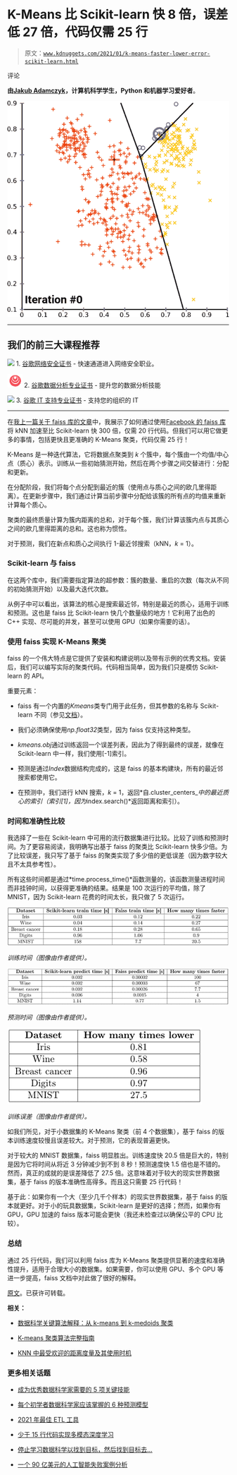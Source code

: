 # K-Means 比 Scikit-learn 快 8 倍，误差低 27 倍，代码仅需 25 行

> 原文：[`www.kdnuggets.com/2021/01/k-means-faster-lower-error-scikit-learn.html`](https://www.kdnuggets.com/2021/01/k-means-faster-lower-error-scikit-learn.html)

评论

**由[Jakub Adamczyk](https://github.com/j-adamczyk)，计算机科学学生，Python 和机器学习爱好者**。

![](img/a2f968618e10547fcf2c6c6a6bbac309.png)

* * *

## 我们的前三大课程推荐

![](img/0244c01ba9267c002ef39d4907e0b8fb.png) 1\. [谷歌网络安全证书](https://www.kdnuggets.com/google-cybersecurity) - 快速通道进入网络安全职业。

![](img/e225c49c3c91745821c8c0368bf04711.png) 2\. [谷歌数据分析专业证书](https://www.kdnuggets.com/google-data-analytics) - 提升您的数据分析技能

![](img/0244c01ba9267c002ef39d4907e0b8fb.png) 3\. [谷歌 IT 支持专业证书](https://www.kdnuggets.com/google-itsupport) - 支持您的组织的 IT

* * *

在[我上一篇关于 faiss 库的文章](https://towardsdatascience.com/make-knn-300-times-faster-than-scikit-learns-in-20-lines-5e29d74e76bb)中，我展示了如何通过使用[Facebook 的 faiss 库](https://github.com/facebookresearch/faiss)将 kNN 加速至比 Scikit-learn 快 300 倍，仅需 20 行代码。但我们可以用它做更多的事情，包括更快且更准确的 K-Means 聚类，代码仅需 25 行！

K-Means 是一种迭代算法，它将数据点聚类到 *k* 个簇中，每个簇由一个均值/中心点（质心）表示。训练从一些初始猜测开始，然后在两个步骤之间交替进行：分配和更新。

在分配阶段，我们将每个点分配到最近的簇（使用点与质心之间的欧几里得距离）。在更新步骤中，我们通过计算当前步骤中分配给该簇的所有点的均值来重新计算每个质心。

聚类的最终质量计算为簇内距离的总和，对于每个簇，我们计算该簇内点与其质心之间的欧几里得距离的总和。这也称为惯性。

对于预测，我们在新点和质心之间执行 1-最近邻搜索（kNN，*k* = 1）。

### Scikit-learn 与 faiss

在这两个库中，我们需要指定算法的超参数：簇的数量、重启的次数（每次从不同的初始猜测开始）以及最大迭代次数。

从例子中可以看出，该算法的核心是搜索最近邻，特别是最近的质心，适用于训练和预测。这也是 faiss 比 Scikit-learn 快几个数量级的地方！它利用了出色的 C++ 实现、尽可能的并发，甚至可以使用 GPU（如果你需要的话）。

### 使用 faiss 实现 K-Means 聚类

faiss 的一个伟大特点是它提供了安装和构建说明以及带有示例的优秀文档。安装后，我们可以编写实际的聚类代码。代码相当简单，因为我们只是模仿 Scikit-learn 的 API。

重要元素：

+   faiss 有一个内置的*Kmeans*类专门用于此任务，但其参数的名称与 Scikit-learn 不同（参见[文档](https://github.com/facebookresearch/faiss/wiki/Faiss-building-blocks:-clustering,-PCA,-quantization)）。

+   我们必须确保使用*np.float32*类型，因为 faiss 仅支持这种类型。

+   *kmeans.obj*通过训练返回一个误差列表，因此为了得到最终的误差，就像在 Scikit-learn 中一样，我们使用[-1]索引。

+   预测是通过*Index*数据结构完成的，这是 faiss 的基本构建块，所有的最近邻搜索都使用它。

+   在预测中，我们进行 kNN 搜索，*k* = 1，返回*自.cluster_centers_*中的最近质心的索引（索引[1]，因为*index.search()*返回距离和索引）。

### 时间和准确性比较

我选择了一些在 Scikit-learn 中可用的流行数据集进行比较。比较了训练和预测时间。为了更容易阅读，我明确写出基于 faiss 的聚类比 Scikit-learn 快多少倍。为了比较误差，我只写了基于 faiss 的聚类实现了多少倍的更低误差（因为数字较大且不太具参考性）。

所有这些时间都是通过*time.process_time()*函数测量的，该函数测量进程时间而非挂钟时间，以获得更准确的结果。结果是 100 次运行的平均值，除了 MNIST，因为 Scikit-learn 花费的时间太长，我只做了 5 次运行。

![](img/c5ed1c5e3c332b11b91dc3e0e19051d7.png)

*训练时间（图像由作者提供）。*

![](img/325ecf334311ed067d590720ead00ade.png)

*预测时间（图像由作者提供）。*

![](img/c00dfc80bbbc4290db07ab33415e23d9.png)

*训练误差（图像由作者提供）。*

如我们所见，对于小数据集的 K-Means 聚类（前 4 个数据集），基于 faiss 的版本训练速度较慢且误差较大。对于预测，它的表现普遍更快。

对于较大的 MNIST 数据集，faiss 明显胜出。训练速度快 20.5 倍是巨大的，特别是因为它将时间从将近 3 分钟减少到不到 8 秒！预测速度快 1.5 倍也是不错的。然而，真正的成就的是误差降低了 27.5 倍。这意味着对于较大的现实世界数据集，基于 faiss 的版本准确性高得多。而且这只需要 25 行代码！

基于此：如果你有一个大（至少几千个样本）的现实世界数据集，基于 faiss 的版本就更好。对于小的玩具数据集，Scikit-learn 是更好的选择；然而，如果你有 GPU，GPU 加速的 faiss 版本可能会更快（我还未检查过以确保公平的 CPU 比较）。

### 总结

通过 25 行代码，我们可以利用 faiss 库为 K-Means 聚类提供显著的速度和准确性提升，适用于合理大小的数据集。如果需要，你可以使用 GPU、多个 GPU 等进一步提高，faiss 文档中对此做了很好的解释。

[原文](https://towardsdatascience.com/k-means-8x-faster-27x-lower-error-than-scikit-learns-in-25-lines-eaedc7a3a0c8)。已获许可转载。

**相关：**

+   [数据科学关键算法解释：从 k-means 到 k-medoids 聚类](https://www.kdnuggets.com/2020/12/algorithms-explained-k-means-k-medoids-clustering.html)

+   [K-means 聚类算法完整指南](https://www.kdnuggets.com/2019/05/guide-k-means-clustering-algorithm.html)

+   [KNN 中最受欢迎的距离度量及其使用时机](https://www.kdnuggets.com/2020/11/most-popular-distance-metrics-knn.html)

### 更多相关话题

+   [成为优秀数据科学家需要的 5 项关键技能](https://www.kdnuggets.com/2021/12/5-key-skills-needed-become-great-data-scientist.html)

+   [每个初学者数据科学家应该掌握的 6 种预测模型](https://www.kdnuggets.com/2021/12/6-predictive-models-every-beginner-data-scientist-master.html)

+   [2021 年最佳 ETL 工具](https://www.kdnuggets.com/2021/12/mozart-best-etl-tools-2021.html)

+   [少于 15 行代码实现多模态深度学习](https://www.kdnuggets.com/2023/01/predibase-multi-modal-deep-learning-less-15-lines-code.html)

+   [停止学习数据科学以找到目标，然后找到目标去…](https://www.kdnuggets.com/2021/12/stop-learning-data-science-find-purpose.html)

+   [一个 90 亿美元的人工智能失败案例分析](https://www.kdnuggets.com/2021/12/9b-ai-failure-examined.html)
